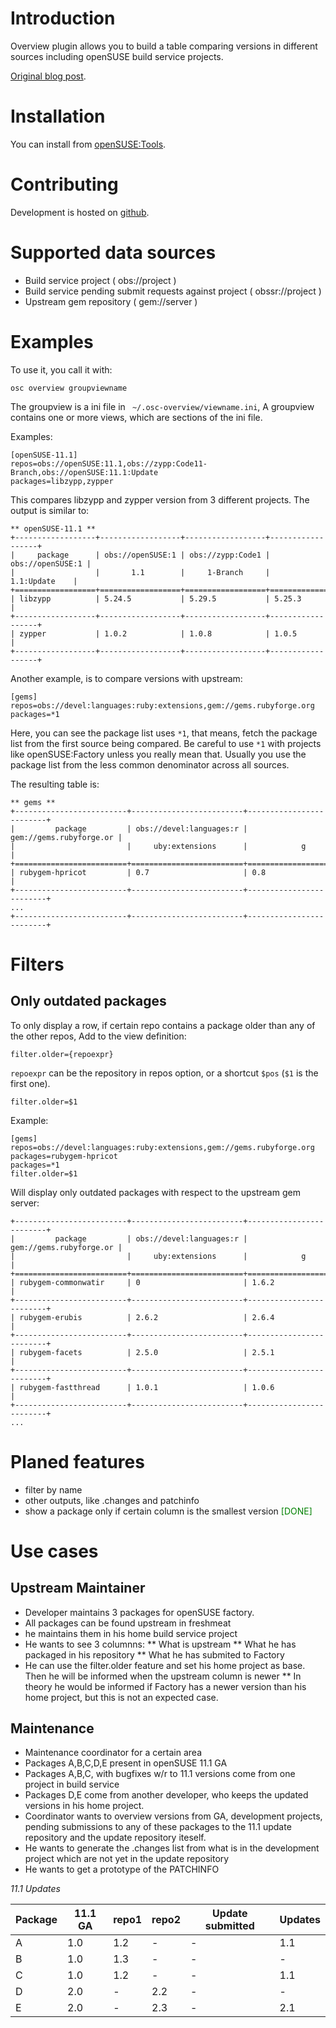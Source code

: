 
# Introduction

Overview plugin allows you to build a table comparing versions in different sources including openSUSE build service projects.

[Original blog post](https://duncan.codes/2009/04/07/introducing-osc-plugin-overview.html).

# Installation

You can install from [openSUSE:Tools](https://software.opensuse.org/download/package?project=openSUSE:Tools&package=osc-plugin-overview).

# Contributing

Development is hosted on [github](https://github.com/openSUSE/osc-plugin-overview).

# Supported data sources

* Build service project ( obs://project )
* Build service pending submit requests against project ( obssr://project )
* Upstream gem repository ( gem://server )

# Examples

To use it, you call it with:

```console
osc overview groupviewname
```

The groupview is a ini file in ` ~/.osc-overview/viewname.ini`, A groupview contains one or more views, which are sections of the ini file.

Examples:

```
[openSUSE-11.1]
repos=obs://openSUSE:11.1,obs://zypp:Code11-Branch,obs://openSUSE:11.1:Update
packages=libzypp,zypper
```

This compares libzypp and zypper version from 3 different projects. The output is similar to:

```
** openSUSE-11.1 **
+------------------+------------------+------------------+------------------+
|     package      | obs://openSUSE:1 | obs://zypp:Code1 | obs://openSUSE:1 |
|                  |       1.1        |     1-Branch     |    1.1:Update    |
+==================+==================+==================+==================+
| libzypp          | 5.24.5           | 5.29.5           | 5.25.3           |
+------------------+------------------+------------------+------------------+
| zypper           | 1.0.2            | 1.0.8            | 1.0.5            |
+------------------+------------------+------------------+------------------+
```

Another example, is to compare versions with upstream:

```
[gems]
repos=obs://devel:languages:ruby:extensions,gem://gems.rubyforge.org
packages=*1
```

Here, you can see the package list uses `*1`, that means, fetch the package list from the first source being compared. Be careful to use `*1` with projects like openSUSE:Factory unless you really mean that. Usually you use the package list from the less common denominator across all sources.

The resulting table is:

```
** gems **
+-------------------------+-------------------------+-------------------------+
|         package         | obs://devel:languages:r | gem://gems.rubyforge.or |
|                         |     uby:extensions      |            g            |
+=========================+=========================+=========================+
| rubygem-hpricot         | 0.7                     | 0.8                     |
+-------------------------+-------------------------+-------------------------+
...
+-------------------------+-------------------------+-------------------------+
```

# Filters

## Only outdated packages

To only display a row, if certain repo contains a package older than any of the other repos, Add to the view definition:

```
filter.older={repoexpr}
```

`repoexpr` can be the repository in repos option, or a shortcut `$pos` (`$1` is the first one).

```
filter.older=$1
```

Example:

```
[gems]
repos=obs://devel:languages:ruby:extensions,gem://gems.rubyforge.org
packages=rubygem-hpricot
packages=*1
filter.older=$1
```

Will display only outdated packages with respect to the upstream gem server:

```
+-------------------------+-------------------------+-------------------------+          
|         package         | obs://devel:languages:r | gem://gems.rubyforge.or |          
|                         |     uby:extensions      |            g            |          
+=========================+=========================+=========================+          
| rubygem-commonwatir     | 0                       | 1.6.2                   |          
+-------------------------+-------------------------+-------------------------+          
| rubygem-erubis          | 2.6.2                   | 2.6.4                   |          
+-------------------------+-------------------------+-------------------------+          
| rubygem-facets          | 2.5.0                   | 2.5.1                   |          
+-------------------------+-------------------------+-------------------------+          
| rubygem-fastthread      | 1.0.1                   | 1.0.6                   |          
+-------------------------+-------------------------+-------------------------+ 
...
```

# Planed features

* filter by name
* other outputs, like .changes and patchinfo
* show a package only if certain column is the smallest version <font color="green">[DONE]</font>

# Use cases

## Upstream Maintainer

* Developer maintains 3 packages for openSUSE factory.
* All packages can be found upstream in freshmeat
* he maintains them in his home build service project
* He wants to see 3 columnns:
** What is upstream
** What he has packaged in his repository
** What he has submited to Factory
* He can use the filter.older feature and set his home project as base. Then he will be informed when the upstream column is newer
** In theory he would be informed if Factory has a newer version than his home project, but this is not an expected case.

## Maintenance

* Maintenance coordinator for a certain area
* Packages A,B,C,D,E present in openSUSE 11.1 GA
* Packages A,B,C, with bugfixes w/r to 11.1 versions come from one project in build service
* Packages D,E come from another developer, who keeps the updated versions in his home project.
* Coordinator wants to overview versions from GA, development projects, pending submissions to any of these packages to the 11.1 update repository and the update repository iteself.
* He wants to generate the .changes list from what is in the development project which are not yet in the update repository
* He wants to get a prototype of the PATCHINFO

*11.1 Updates*

| Package | 11.1 GA | repo1 | repo2 | Update submitted | Updates |
| ------- | ------- | ----- | ----- | ---------------- | ------- |
| A | 1.0 | 1.2 | - | - | 1.1 |
| B | 1.0 | 1.3 | - | - | -   |
| C | 1.0 | 1.2 | - | - | 1.1 |
| D | 2.0 | - | 2.2 | - | - |
| E | 2.0 | - | 2.3 | - | 2.1 |

